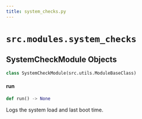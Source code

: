 ```yaml
---
title: system_checks.py
---
```


# `src.modules.system_checks`

## SystemCheckModule Objects

```python
class SystemCheckModule(src.utils.ModuleBaseClass)
```


#### run

```python
def run() -> None
```

Logs the system load and last boot time.